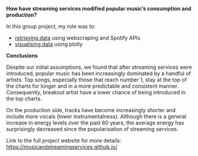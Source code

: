 **How have streaming services modified popular music’s consumption and production?**

In this group project, my role was to:
* [retrieving data](/Data) using webscraping and Spotify APIs
* [visualising data](/Graphing) using plotly

**Conclusions**

Despite our initial assumptions, we found that after streaming services were introduced, popular music has been increasingly dominated by a handful of artists. Top songs, especially those that reach number 1, stay at the top of the charts for longer and in a more predictable and consistent manner. Consequently, breakout artist have a lower chance of being introduced in the top charts. 

On the production side, tracks have become increasingly shorter and include more vocals (lower instrumentalness). Although there is a general increase in energy levels over the past 60 years, the average energy has surprisingly decreased since the popularisation of streaming services.



Link to the full project website for more details:
https://musicandstreamingservices.github.io/

